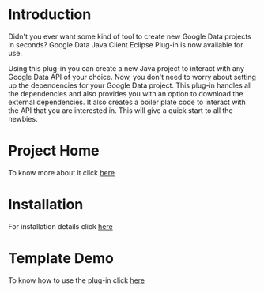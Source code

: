 # Introduction #

Didn't you ever want some kind of tool to create new Google Data projects in seconds? Google Data Java Client Eclipse Plug-in is now available for use.

Using this plug-in you can create a new Java project to interact with any Google Data API of your choice. Now, you don't need to worry about setting up the dependencies for your Google Data project. This plug-in handles all the dependencies and also provides you with an option to download the external dependencies. It also creates a boiler plate code to interact with the API that you are interested in. This will give a quick start to all the newbies.

# Project Home #

To know more about it click [here](http://code.google.com/p/gdata-java-client-eclipse-plugin/)

# Installation #

For installation details click [here](http://code.google.com/p/gdata-java-client-eclipse-plugin/wiki/Installation)

# Template Demo #

To know how to use the plug-in click [here](http://code.google.com/p/gdata-java-client-eclipse-plugin/wiki/TemplateDemo)